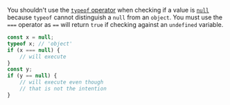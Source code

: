 You shouldn't use the [`typeof` operator](/tutorials/fundamentals/typeof)
when checking if a value is [`null`](/tutorials/fundamentals/null)
because `typeof` cannot distinguish a `null` from an `object`.
You must use the `===` operator as `==` will return `true`
if checking against an `undefined` variable.

```javascript
const x = null;
typeof x; // 'object'
if (x === null) {
    // will execute
}
const y;
if (y == null) {
    // will execute even though
    // that is not the intention
}
```
